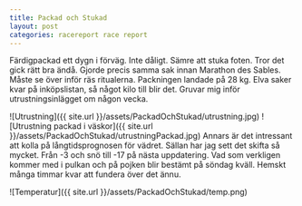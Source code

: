 ```yaml
---
title: Packad och Stukad
layout: post
categories: racereport race report
---
```

Färdigpackad ett dygn i förväg. Inte dåligt. Sämre att stuka foten. Tror det gick rätt bra ändå. Gjorde precis samma sak innan Marathon des Sables. Måste se över inför räs ritualerna. Packningen landade på 28 kg. Elva saker kvar på inköpslistan, så något kilo till blir det. Gruvar mig inför utrustningsinlägget om någon vecka.

![Utrustning]({{ site.url }}/assets/PackadOchStukad/utrustning.jpg)
![Utrustning packad i väskor]({{ site.url }}/assets/PackadOchStukad/utrustningPackad.jpg)
Annars är det intressant att kolla på långtidsprognosen för vädret. Sällan har jag sett det skifta så mycket. Från -3 och snö till -17 på nästa uppdatering. Vad som verkligen kommer med i pulkan och på pojken blir bestämt på söndag kväll. Hemskt många timmar kvar att fundera över det ännu.

![Temperatur]({{ site.url }}/assets/PackadOchStukad/temp.png)

